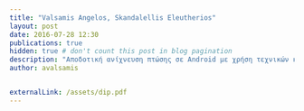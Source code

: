 ```yaml
---
title: "Valsamis Angelos, Skandalellis Eleutherios"
layout: post
date: 2016-07-28 12:30
publications: true
hidden: true # don't count this post in blog pagination
description: "Αποδοτική ανίχνευση πτώσης σε Android με χρήση τεχνικών κατωφλίου και εντοπισμό ζώνης εσωτερικού χώρου"
author: avalsamis


externalLink: /assets/dip.pdf
---
```

